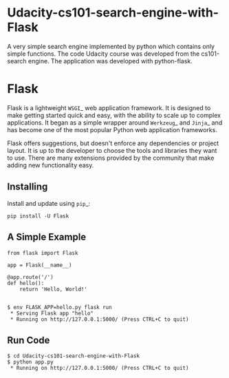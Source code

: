 # Udacity-cs101-search-engine-with-Flask
A very simple search engine implemented by python which contains only simple functions.
The code Udacity course was developed from the cs101-search engine. 
The application was developed with python-flask.

Flask
=====

Flask is a lightweight `WSGI`_ web application framework. It is designed
to make getting started quick and easy, with the ability to scale up to
complex applications. It began as a simple wrapper around `Werkzeug`_
and `Jinja`_ and has become one of the most popular Python web
application frameworks.

Flask offers suggestions, but doesn't enforce any dependencies or
project layout. It is up to the developer to choose the tools and
libraries they want to use. There are many extensions provided by the
community that make adding new functionality easy.


Installing
----------

Install and update using `pip`_:


    pip install -U Flask


A Simple Example
----------------


    from flask import Flask

    app = Flask(__name__)

    @app.route('/')
    def hello():
        return 'Hello, World!'


    $ env FLASK_APP=hello.py flask run
     * Serving Flask app "hello"
     * Running on http://127.0.0.1:5000/ (Press CTRL+C to quit)

Run Code 
--------

    $ cd Udacity-cs101-search-engine-with-Flask
    $ python app.py
     * Running on http://127.0.0.1:5000/ (Press CTRL+C to quit)
